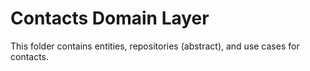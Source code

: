 # Contacts Domain Layer
This folder contains entities, repositories (abstract), and use cases for contacts.
